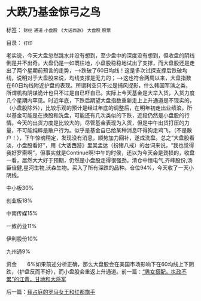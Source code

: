 # 大跌乃基金惊弓之鸟

标签： `财经` `通道` `小盘股` `《大话西游》` `大盘股` `股票` 

目录： `打印`

老实说，今天大盘忽然跳水并没有想到，至少盘中的深度没有想到，但收盘的阴线倒是并不出奇。大盘仍是一如既往地，小盘股稳稳地试出了支撑，而大盘股还是走出了两个星期前预言的走势，——>跌破了60日均线！这是多次试探支撑后跌破均线，说明对于大盘股来说，均线支撑是无力的；——>这也符合两周以来，大盘指数在60日均线附近护盘的表现。所谓利空只不过是捕风捉影，什么韩国军演之类，所谓机构阴谋诡计也只不过是自已吓自已。实际上今天基金是大举入货，入货力度几个星期内罕见。时近年底，下跌后期望大盘指数重新走上上升通道是不现实的，（小盘股除外），比较乐观的预计是经过年底的调整后，在明年初走出业绩浪。所以基金可能是在换股和洗盘，可能还有几次类似的下跌，近段仍然是小盘股的行情。今天的出货力度是比较大的，尽管基金表现为入货，但是中午出货打压的力量，不可能纯粹是散户行为。似乎是基金自已给某种消息吓得狗走鸡飞，（不是散户！），下午惊魂稍定，发现没有消息，顺势加力回补，遂成洗盘。总之“大盘股看淡，小盘股看好”，用《大话西游》里吴孟达（扮猪八戒）的台词来说，“我也觉得我好罗索啊”，但事实就是Continue啊!中午的时侯，还以为今天会是劲损的，收盘一看，居然大大好于预期，仍然是小盘股走得很强劲。清仓中恒电气,齐峰股份,汤臣倍健,星河生物,沃森生物。买入了所有深跌的品种。仓位94%，今天收了一天小阴线。

中小板30%

创业板18%

中南传媒15%

一致药业11%

伊利股份10%

九州通9%

资金　　6%如果前述分析正确，那么大盘股会在美国市场影响下在60均线上下阴跌，（护盘反而不好），而小盘股会重返上升通道。前一篇：[“男女搭配，执政不累”的江青，甘地和大将军](../../../2010/12/19/“男女搭配，执政不累”的江青，甘地和大将军.md)

后一篇：[拜占庭的罗马女王和红都旗手](../../../2010/12/20/拜占庭的罗马女王和红都旗手.md)